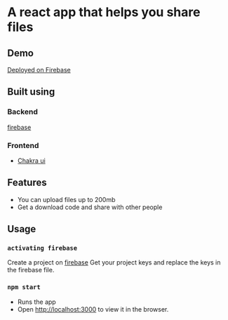 # A react app that helps you share files

## Demo

[Deployed on Firebase](https://share-with-me-6d766.web.app/)

## Built using

### Backend

[firebase](https://firebase.google.com/)

### Frontend

- [Chakra ui](https://chakra-ui.com/)

## Features

- You can upload files up to 200mb
- Get a download code and share with other people

## Usage

### `activating firebase`

Create a project on [firebase](https://firebase.google.com/)
Get your project keys and replace the keys in the firebase file.

### `npm start`

- Runs the app
- Open [http://localhost:3000](http://localhost:3000) to view it in the browser.
